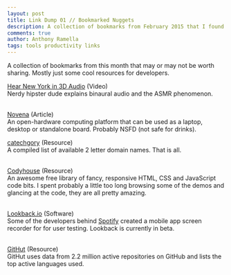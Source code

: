 ```yaml
---
layout: post
title: Link Dump 01 // Bookmarked Nuggets
description: A collection of bookmarks from February 2015 that I found useful or interesting. Mostly just some cool resources for developers.
comments: true
author: Anthony Ramella
tags: tools productivity links
---
```

A collection of bookmarks from this month that may or may not be worth sharing. Mostly just some cool resources for developers.

[Hear New York in 3D Audio](https://www.youtube.com/watch?v=Yd5i7TlpzCk) (Video)<br>
Nerdy hipster dude explains binaural audio and the ASMR phenomenon.<br><br>

[Novena](https://www.crowdsupply.com/kosagi/novena-open-laptop) (Article)<br>
An open-hardware computing platform that can be used as a laptop, desktop or standalone board. Probably NSFD (not safe for drinks).

[catechgory](https://catechgory.com/2-letter-domain-names/) (Resource)<br>
A compiled list of available 2 letter domain names. That is all.<br><br>

[Codyhouse](http://codyhouse.co/library/) (Resource)<br>
An awesome free library of fancy, responsive HTML, CSS and JavaScript code bits. I spent probably a little too long browsing some of the demos and glancing at the code, they are all pretty amazing.<br><br>

[Lookback.io](https://lookback.io/) (Software)<br>
Some of the developers behind [Spotify](http://www.spotify.com) created a mobile app screen recorder for for user testing. Lookback is currently in beta.<br><br>

[GitHut](http://githut.info/) (Resource)<br>
GitHut uses data from 2.2 million active repositories on GitHub and lists the top active languages used.

